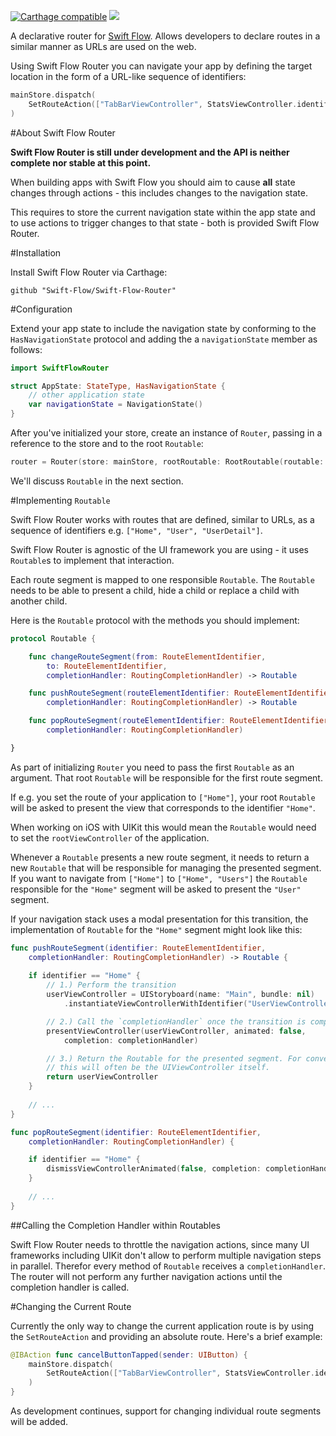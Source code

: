 [![Carthage compatible](https://img.shields.io/badge/Carthage-compatible-4BC51D.svg?style=flat)](https://github.com/Carthage/Carthage) 
[![](https://img.shields.io/badge/license-MIT-blue.svg)](https://github.com/Swift-Flow/Swift-Flow/blob/master/LICENSE.md)


A declarative router for [Swift Flow](https://github.com/Swift-Flow/Swift-Flow). Allows developers to declare routes in a similar manner as URLs are used on the web.

Using Swift Flow Router you can navigate your app by defining the target location in the form of a URL-like sequence of identifiers:

```swift
mainStore.dispatch(
    SetRouteAction(["TabBarViewController", StatsViewController.identifier])
)
```    

#About Swift Flow Router

**Swift Flow Router is still under development and the API is neither complete nor stable at this point.**

When building apps with Swift Flow you should aim to cause **all** state changes through actions - this includes changes to the navigation state.

This requires to store the current navigation state within the app state and to use actions to trigger changes to that state - both is provided Swift Flow Router.

#Installation

Install Swift Flow Router via Carthage:

```
github "Swift-Flow/Swift-Flow-Router"
```

#Configuration

Extend your app state to include the navigation state by conforming to the `HasNavigationState` protocol and adding the a `navigationState` member as follows:

```swift
import SwiftFlowRouter

struct AppState: StateType, HasNavigationState {
    // other application state
    var navigationState = NavigationState()
}
```

After you've initialized your store, create an instance of `Router`, passing in a reference to the store and to the root `Routable`:

```swift
router = Router(store: mainStore, rootRoutable: RootRoutable(routable: rootViewController))
```

We'll discuss `Routable` in the next section.

#Implementing `Routable`

Swift Flow Router works with routes that are defined, similar to URLs, as a sequence of identifiers e.g. `["Home", "User", "UserDetail"]`. 

Swift Flow Router is agnostic of the UI framework you are using - it uses `Routable`s to implement that interaction.

Each route segment is mapped to one responsible `Routable`. The `Routable` needs to be able to present a child, hide a child or replace a child with another child.

Here is the `Routable` protocol with the methods you should implement:

```swift
protocol Routable {

    func changeRouteSegment(from: RouteElementIdentifier,
        to: RouteElementIdentifier,
        completionHandler: RoutingCompletionHandler) -> Routable

    func pushRouteSegment(routeElementIdentifier: RouteElementIdentifier,
        completionHandler: RoutingCompletionHandler) -> Routable

    func popRouteSegment(routeElementIdentifier: RouteElementIdentifier,
        completionHandler: RoutingCompletionHandler)

}
```

As part of initializing `Router` you need to pass the first `Routable` as an argument. That root `Routable` will be responsible for the first route segment.

If e.g. you set the route of your application to `["Home"]`, your root `Routable` will be asked to present the view that corresponds to the identifier `"Home"`. 

When working on iOS with UIKit this would mean the `Routable` would need to set the `rootViewController` of the application.  

Whenever a `Routable` presents a new route segment, it needs to return a new `Routable` that will be responsible for managing the presented segment. If you want to navigate from `["Home"]` to `["Home", "Users"]` the `Routable` responsible for the `"Home"` segment will be asked to present the `"User"` segment.

If your navigation stack uses a modal presentation for this transition, the implementation of `Routable` for the `"Home"` segment might look like this:

```swift
func pushRouteSegment(identifier: RouteElementIdentifier,
    completionHandler: RoutingCompletionHandler) -> Routable {
    
	if identifier == "Home" {
		// 1.) Perform the transition
        userViewController = UIStoryboard(name: "Main", bundle: nil)
            .instantiateViewControllerWithIdentifier("UserViewController") as! Routable

		// 2.) Call the `completionHandler` once the transition is complete
        presentViewController(userViewController, animated: false,
            completion: completionHandler)

		// 3.) Return the Routable for the presented segment. For convenience
		// this will often be the UIViewController itself. 
        return userViewController
   	}
   	
   	// ...
}

func popRouteSegment(identifier: RouteElementIdentifier,
    completionHandler: RoutingCompletionHandler) {

	if identifier == "Home" {
    	dismissViewControllerAnimated(false, completion: completionHandler)
    }
    
    // ...
}
```

##Calling the Completion Handler within Routables

Swift Flow Router needs to throttle the navigation actions, since many UI frameworks including UIKit don't allow to perform multiple navigation steps in parallel. Therefor every method of `Routable` receives a `completionHandler`. The router will not perform any further navigation actions until the completion handler is called.

#Changing the Current Route

Currently the only way to change the current application route is by using the `SetRouteAction` and providing an absolute route. Here's a brief example:

```swift
@IBAction func cancelButtonTapped(sender: UIButton) {
    mainStore.dispatch(
        SetRouteAction(["TabBarViewController", StatsViewController.identifier])
    )
}
```
As development continues, support for changing individual route segments will be added.
